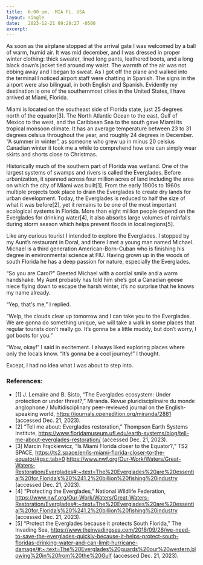 ```yaml
---
title:  6:00 pm,  MIA FL. USA
layout: single
date:   2023-12-21 09:29:27 -0500
excerpt: 
---
```

As soon as the airplane stopped at the arrival gate I was welcomed by a ball of warm, humid air. It was mid december, and I was dressed in proper winter clothing: thick sweater, lined long pants, leathered boots, and a long black down’s jacket tied around my waist. The warmth of the air was not ebbing away and I began to sweat. As I got off the plane and walked into the terminal I noticed airport staff were chatting in Spanish. The signs in the airport were also bilingual, in both English and Spanish. Evidently my destination is one of the southernmost cities in the United States, I have arrived at Miami, Florida. 

Miami is located on the southeast side of Florida state, just 25 degrees north of the equator[3]. The North Atlantic Ocean to the east, Gulf of Mexico to the west, and the Caribbean Sea to the south gave Miami its tropical monsoon climate. It has an average temperature between 23 to 31 degrees celsius throughout the year, and roughly 24 degrees in December. “A summer in winter”, as someone who grew up in minus 20 celsius Canadian winter it took me a while to comprehend how one can simply wear skirts and shorts close to Christmas. 

Historically much of the southern part of Florida was wetland. One of the largest systems of swamps and rivers is called the Everglades. Before urbanization, it spanned across four million acres of land including the area on which the city of Miami was built[1]. From the early 1900s to 1960s multiple projects took place to drain the Everglades to create dry lands for urban development. Today, the Everglades is reduced to half the size of what it was before[2], yet it remains to be one of the most important ecological systems in Florida. More than eight million people depend on the Everglades for drinking water[4], it also absorbs large volumes of rainfalls during storm season which helps prevent floods in local regions[5].   

Like any curious tourist I intended to explore the Everglades. I stopped by my Aunt’s restaurant in Doral, and there I met a young man named Michael. Michael is a third generation American-Born-Cuban who is finishing his degree in environmental science at FIU. Having grown up in the woods of south Florida he has a deep passion for nature, especially the Everglades.

“So you are Carol?” Greeted Michael with a cordial smile and a warm handshake. My Aunt probably has told him she’s got a Canadian ~~geese~~ niece flying down to escape the harsh winter, it’s no surprise that he knows my name already.  

“Yep, that's me,” I replied. 

“Welp, the clouds clear up tomorrow and I can take you to the Everglades. We are gonna do something unique, we will take a walk in some places that regular tourists don’t really go. It’s gonna be a little muddy, but don’t worry, I got boots for you.”

“Wow, okay!” I said in excitement. I always liked exploring places where only the locals know. “It’s gonna be a cool journey!” I thought. 

Except, I had no idea what I was about to step into. 


### References:
- [1] J. Lemaire and B. Sisto, “The Everglades ecosystem: Under protection or under threat?,” Miranda. Revue pluridisciplinaire du monde anglophone / Multidisciplinary peer-reviewed journal on the English-speaking world, https://journals.openedition.org/miranda/2881 (accessed Dec. 21, 2023). 
- [2] “Tell me about: Everglades restoration,” Thompson Earth Systems Institute, https://www.floridamuseum.ufl.edu/earth-systems/blog/tell-me-about-everglades-restoration/ (accessed Dec. 21, 2023). 
- [3] Marcin Frąckiewicz, “Is Miami Florida closer to the Equator?,” TS2 SPACE, https://ts2.space/en/is-miami-florida-closer-to-the-equator/#gsc.tab=0 https://www.nwf.org/Our-Work/Waters/Great-Waters-Restoration/Everglades#:~:text=The%20Everglades%20are%20essential%20for,Florida’s%20%241.2%20billion%20fishing%20industry (accessed Dec. 21, 2023). 
- [4] “Protecting the Everglades,” National Wildlife Federation, https://www.nwf.org/Our-Work/Waters/Great-Waters-Restoration/Everglades#:~:text=The%20Everglades%20are%20essential%20for,Florida’s%20%241.2%20billion%20fishing%20industry (accessed Dec. 21, 2023). 
- [5] “Protect the Everglades because it protects South Florida,” The Invading Sea, https://www.theinvadingsea.com/2018/09/26/we-need-to-save-the-everglades-quickly-because-it-helps-protect-south-floridas-drinking-water-and-can-limit-hurricane-damage/#:~:text=The%20Everglades%20guards%20our%20western,blowing%20in%20from%20the%20Gulf (accessed Dec. 21, 2023).
